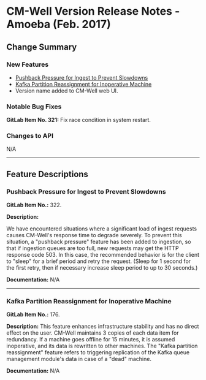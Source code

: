 # CM-Well Version Release Notes - Amoeba (Feb. 2017) #

## Change Summary ##

### New Features ###

* [Pushback Pressure for Ingest to Prevent Slowdowns](#hdr1)
* [Kafka Partition Reassignment for Inoperative Machine](#hdr2)
* Version name added to CM-Well web UI.

### Notable Bug Fixes ###
**GitLab Item No. 321:** Fix race condition in system restart.

### Changes to API	 ###
N/A

------------------------------

## Feature Descriptions ##

<a name="hdr1"></a>
### Pushback Pressure for Ingest to Prevent Slowdowns ###

**GitLab Item No.:** 322.

**Description:**

We have encountered situations where a significant load of ingest requests causes CM-Well's response time to degrade severely. To prevent this situation, a "pushback pressure" feature has been added to ingestion, so that if ingestion queues are too full, new requests may get the HTTP response code 503. In this case, the recommended behavior is for the client to "sleep" for a brief period and retry the request. (Sleep for 1 second for the first retry, then if necessary increase sleep period to up to 30 seconds.)

**Documentation:** 
N/A

----------

<a name="hdr2"></a>
### Kafka Partition Reassignment for Inoperative Machine ###

**GitLab Item No.:** 176.

**Description:**
This feature enhances infrastructure stability and has no direct effect on the user. CM-Well maintains 3 copies of each data item for redundancy. If a machine goes offline for 15 minutes, it is assumed inoperative, and its data is rewritten to other machines. The "Kafka partition reassignment" feature refers to triggering replication of the Kafka queue management module's data in case of a "dead" machine.


**Documentation:** 
N/A